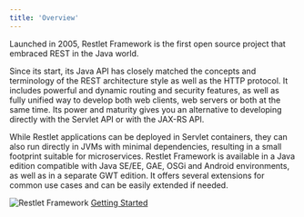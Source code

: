 ```yaml
---
title: 'Overview'
---
```

Launched in 2005, Restlet Framework is the first open source project that embraced REST in the Java world.

Since its start, its Java API has closely matched the concepts and terminology of the REST architecture style as well as the HTTP protocol. It includes powerful and dynamic routing and security features, as well as fully unified way to develop both web clients, web servers or both at the same time. Its power and maturity gives you an alternative to developing directly with the Servlet API or with the JAX-RS API.

While Restlet applications can be deployed in Servlet containers, they can also run directly in JVMs with minimal dependencies, resulting in a small footprint suitable for microservices. Restlet Framework is available in a Java edition compatible with Java SE/EE, GAE, OSGi and Android environments, as well as in a separate GWT edition. It offers several extensions for common use cases and can be easily extended if needed.

<div class="m-cta cta-darkblue">
    <img class="home-logo" src="/images/restlet-framework.svg" alt="Restlet Framework">
    <a href="/documentation/user-guide/{{% frameworkLatestStableRelease %}}/introduction/overview/" class="m-button m-button-border">Getting Started</a>
</div>
